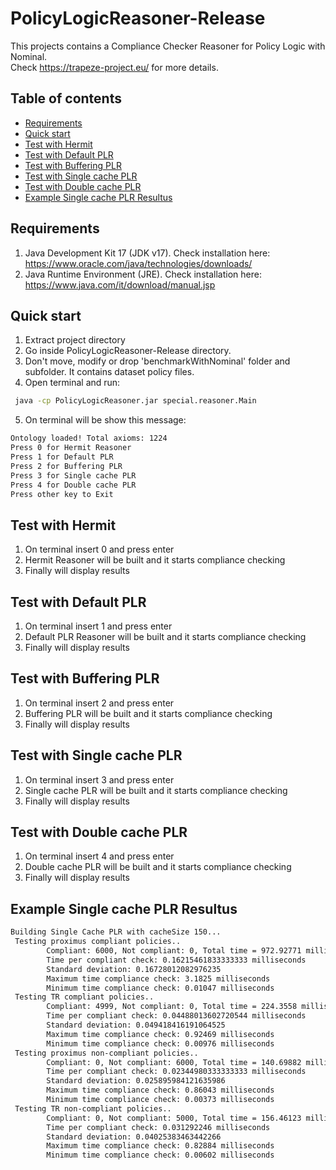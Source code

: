 # PolicyLogicReasoner-Release

This projects contains a Compliance Checker Reasoner for Policy Logic with Nominal. <br />
Check https://trapeze-project.eu/ for more details. 

## Table of contents
* [Requirements](#Requirements)
* [Quick start](#Quick-start)
* [Test with Hermit](#Test-with-Hermit)
* [Test with Default PLR](#Test-with-Default-PLR)
* [Test with Buffering PLR](#Test-with-Buffering-PLR)
* [Test with Single cache PLR](#Test-with-Single-cache-PLR)
* [Test with Double cache PLR](#Test-with-Double-cache-PLR)
* [Example Single cache PLR Resultus](#Example-Single-cache-PLR-Resultus)

## Requirements

1. Java Development Kit 17 (JDK v17). Check installation here: https://www.oracle.com/java/technologies/downloads/
2. Java Runtime Environment (JRE). Check installation here: https://www.java.com/it/download/manual.jsp

## Quick start

1. Extract project directory
2. Go inside PolicyLogicReasoner-Release directory.
3. Don't move, modify or drop 'benchmarkWithNominal' folder and subfolder. It contains dataset policy files.
4. Open terminal and run:
```bash
 java -cp PolicyLogicReasoner.jar special.reasoner.Main
```
5. On terminal will be show this message:
```bash
Ontology loaded! Total axioms: 1224
Press 0 for Hermit Reasoner
Press 1 for Default PLR
Press 2 for Buffering PLR
Press 3 for Single cache PLR
Press 4 for Double cache PLR
Press other key to Exit
```

## Test with Hermit

1. On terminal insert 0 and press enter
2. Hermit Reasoner will be built and it starts compliance checking
3. Finally will display results

## Test with Default PLR

1. On terminal insert 1 and press enter
2. Default PLR Reasoner will be built and it starts compliance checking
3. Finally will display results

## Test with Buffering PLR

1. On terminal insert 2 and press enter
2. Buffering PLR will be built and it starts compliance checking
3. Finally will display results


## Test with Single cache PLR

1. On terminal insert 3 and press enter
2. Single cache PLR will be built and it starts compliance checking
3. Finally will display results


## Test with Double cache PLR

1. On terminal insert 4 and press enter
2. Double cache PLR will be built and it starts compliance checking
3. Finally will display results

## Example Single cache PLR Resultus
```bash
Building Single Cache PLR with cacheSize 150...
 Testing proximus compliant policies..
        Compliant: 6000, Not compliant: 0, Total time = 972.92771 milliseconds
        Time per compliant check: 0.16215461833333333 milliseconds
        Standard deviation: 0.16728012082976235
        Maximum time compliance check: 3.1825 milliseconds
        Minimum time compliance check: 0.01047 milliseconds
 Testing TR compliant policies..
        Compliant: 4999, Not compliant: 0, Total time = 224.3558 milliseconds
        Time per compliant check: 0.04488013602720544 milliseconds
        Standard deviation: 0.049418416191064525
        Maximum time compliance check: 0.92469 milliseconds
        Minimum time compliance check: 0.00976 milliseconds
 Testing proximus non-compliant policies..
        Compliant: 0, Not compliant: 6000, Total time = 140.69882 milliseconds
        Time per compliant check: 0.02344980333333333 milliseconds
        Standard deviation: 0.025895984121635986
        Maximum time compliance check: 0.86043 milliseconds
        Minimum time compliance check: 0.00373 milliseconds
 Testing TR non-compliant policies..
        Compliant: 0, Not compliant: 5000, Total time = 156.46123 milliseconds
        Time per compliant check: 0.031292246 milliseconds
        Standard deviation: 0.04025383463442266
        Maximum time compliance check: 0.82884 milliseconds
        Minimum time compliance check: 0.00602 milliseconds
```